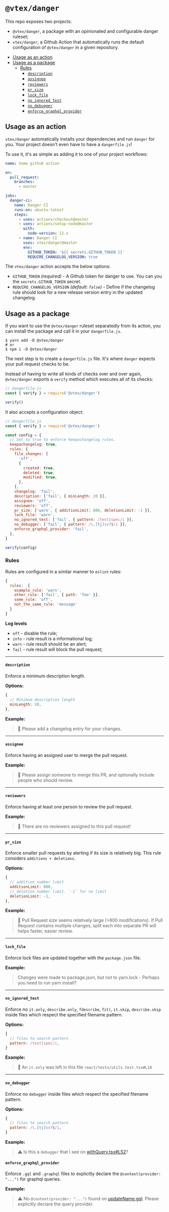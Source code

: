 # `@vtex/danger`

This repo exposes two projects:

- `@vtex/danger`, a package with an opinionated and configurable danger ruleset;
- `vtex/danger`, a Github Action that automatically runs the default configuration of `@vtex/danger` in a given repository.

<!-- @import "[TOC]" {cmd="toc" depthFrom=2 depthTo=4 orderedList=false} -->

<!-- code_chunk_output -->

- [Usage as an action](#usage-as-an-action)
- [Usage as a package](#usage-as-a-package)
  - [Rules](#rules)
    - [`description`](#description)
    - [`assignee`](#assignee)
    - [`reviewers`](#reviewers)
    - [`pr_size`](#pr_size)
    - [`lock_file`](#lock_file)
    - [`no_ignored_test`](#no_ignored_test)
    - [`no_debugger`](#no_debugger)
    - [`enforce_graphql_provider`](#enforce_graphql_provider)

<!-- /code_chunk_output -->

## Usage as an action

`vtex/danger` automatically installs your dependencies and run `danger` for you. Your project doesn't even have to have a `dangerfile.js`!

To use it, it's as simple as adding it to one of your project workflows:

```yml
name: Some github action

on:
  pull_request:
    branches:
      - master

jobs:
  danger-ci:
    name: Danger CI
    runs-on: ubuntu-latest
    steps:
      - uses: actions/checkout@master
      - uses: actions/setup-node@master
        with:
          node-version: 12.x
      - name: Danger CI
        uses: vtex/danger@master
        env:
          GITHUB_TOKEN: '${{ secrets.GITHUB_TOKEN }}'
          REQUIRE_CHANGELOG_VERSION: true
```

The `vtex/danger` action accepts the below options:

- `GITHUB_TOKEN` _(required)_ - A Github token for danger to use. You can you the `secrets.GITHUB_TOKEN` secret.
- `REQUIRE_CHANGELOG_VERSION` _(default: `false`)_ - Define if the changelog rule should look for a new release version entry in the updated changelog.

## Usage as a package

If you want to use the `@vtex/danger` ruleset separatedly from its action, you can install the package and call it in your `dangerfile.js`.

```shell
$ yarn add -D @vtex/danger
# or
$ npm i -D @vtex/danger
```

The next step is to create a `dangerfile.js` file. It's where `danger` expects your pull request checks to be.

Instead of having to write all kinds of checks over and over again, `@vtex/danger` exports a `verify` method which executes all of its checks:

```js
// dangerfile.js
const { verify } = require('@vtex/danger')

verify()
```

It also accepts a configuration object:

```js
// dangerfile.js
const { verify } = require('@vtex/danger')

const config = {
  // Set to true to enforce keepachangelog rules.
  keepachangelog: true,
  rules: {
    file_changes: [
      'off',
      {
        created: true,
        deleted: true,
        modified: true,
      },
    ],
    changelog: 'fail',
    description: ['fail', { minLength: 20 }],
    assignee: 'off',
    reviewers: 'off',
    pr_size: ['warn', { additionLimit: 800, deletionLimit: -1 }],
    lock_file: 'warn',
    no_ignored_test: ['fail', { pattern: /test|spec/i }],
    no_debugger: ['fail', { pattern: /\.[tj]sx?$/i }],
    enforce_graphql_provider: 'fail',
  },
}

verify(config)
```

### Rules

Rules are configured in a similar manner to `eslint` rules:

```js
{
  rules:  {
    example_rule: 'warn',
    other_rule: ['fail', { path: 'foo' }].
    some_rule: 'off',
    not_the_same_rule: 'message'
  }
}
```

**Log levels**

- `off` - disable the rule;
- `info` - rule result is a informational log;
- `warn` - rule result should be an alert;
- `fail` - rule result will block the pull request;

---

#### `description`

Enforce a minimum description length.

**Options:**

```js
{
  // Minimum description length
  minLength: 20,
},
```

**Example:**

> 📝 Please add a changelog entry for your changes.

---

#### `assignee`

Enforce having an assigned user to merge the pull request.

**Example:**

> 👤 Please assign someone to merge this PR, and optionally include people who should review.

---

#### `reviewers`

Enforce having at least one person to review the pull request.

**Example:**

> 👥 There are no reviewers assigned to this pull request!

---

#### `pr_size`

Enforce smaller pull requests by alerting if its size is relatively big. This rule considers `additions + deletions`.

**Options:**

```js
{
  // addition number limit
  additionLimit: 800,
  // deletion number limit. `-1` for no limit
  deletionLimit: -1,
},
```

**Example:**

> 👀 Pull Request size seems relatively large (>800 modifications). If Pull Request contains multiple changes, split each into separate PR will helps faster, easier review.

---

#### `lock_file`

Enforce lock files are updated together with the `package.json` file.

**Example:**

> Changes were made to package.json, but not to yarn.lock - Perhaps you need to run yarn install?

---

#### `no_ignored_test`

Enforce no `it.only`, `describe.only`, `fdescribe`, `fit(`, `it.skip`, `describe.skip` inside files which respect the specified filename pattern.

**Options:**

```js
{
  // files to search pattern
  pattern: /test|spec/i,
}
```

**Example:**

> 🚫 An `it.only` was left in this file `react/tests/utils.test.tsx#L18`

---

#### `no_debugger`

Enforce no `debugger` inside files which respect the specified filename pattern.

**Options:**

```js
{
  // files to search pattern
  pattern: /\.[tj]sx?$/i,
}
```

**Example:**

> ⚠️ Is this a `debugger` that I see on [withQuery.tsx#L52](https://github.com/owner/repo/blob/src/withQuery.tsx#L52)?

#### `enforce_graphql_provider`

Enforce `.gql` and `.graphql` files to explicitly declare the `@context(provider: "...")` for graphql queries.

**Example:**

> ⚠️ No `@context(provider: "...")` found on [updateName.gql](https://github.com/owner/repo/updateName.gql). Please explicitly declare the query provider.
